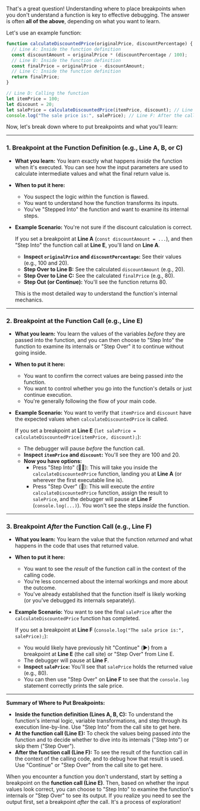 That's a great question! Understanding where to place breakpoints when you don't understand a function is key to effective debugging. The answer is often **all of the above**, depending on what you want to learn.

Let's use an example function:

```javascript
function calculateDiscountedPrice(originalPrice, discountPercentage) {
  // Line A: Inside the function definition
  const discountAmount = originalPrice * (discountPercentage / 100);
  // Line B: Inside the function definition
  const finalPrice = originalPrice - discountAmount;
  // Line C: Inside the function definition
  return finalPrice;
}

// Line D: Calling the function
let itemPrice = 100;
let discount = 20;
let salePrice = calculateDiscountedPrice(itemPrice, discount); // Line E: Calling the function
console.log("The sale price is:", salePrice); // Line F: After the call
```

Now, let's break down where to put breakpoints and what you'll learn:

---

### 1. Breakpoint at the Function Definition (e.g., Line A, B, or C)

*   **What you learn:** You learn exactly what happens *inside* the function when it's executed. You can see how the input parameters are used to calculate intermediate values and what the final return value is.

*   **When to put it here:**
    *   You suspect the logic *within* the function is flawed.
    *   You want to understand how the function transforms its inputs.
    *   You've "Stepped Into" the function and want to examine its internal steps.

*   **Example Scenario:** You're not sure if the discount calculation is correct.

    If you set a breakpoint at **Line A** (`const discountAmount = ...`), and then "Step Into" the function call at **Line E**, you'll land on **Line A**.
    *   **Inspect `originalPrice` and `discountPercentage`:** See their values (e.g., 100 and 20).
    *   **Step Over to Line B:** See the calculated `discountAmount` (e.g., 20).
    *   **Step Over to Line C:** See the calculated `finalPrice` (e.g., 80).
    *   **Step Out (or Continue):** You'll see the function returns 80.

    This is the most detailed way to understand the function's internal mechanics.

---

### 2. Breakpoint at the Function Call (e.g., Line E)

*   **What you learn:** You learn the values of the variables *before* they are passed into the function, and you can then choose to "Step Into" the function to examine its internals or "Step Over" it to continue without going inside.

*   **When to put it here:**
    *   You want to confirm the correct values are being passed *into* the function.
    *   You want to control whether you go into the function's details or just continue execution.
    *   You're generally following the flow of your main code.

*   **Example Scenario:** You want to verify that `itemPrice` and `discount` have the expected values when `calculateDiscountedPrice` is called.

    If you set a breakpoint at **Line E** (`let salePrice = calculateDiscountedPrice(itemPrice, discount);`):
    *   The debugger will pause *before* the function call.
    *   **Inspect `itemPrice` and `discount`:** You'll see they are 100 and 20.
    *   **Now you have options:**
        *   Press "Step Into" (🚶‍♂️): This will take you inside the `calculateDiscountedPrice` function, landing you at **Line A** (or wherever the first executable line is).
        *   Press "Step Over" (🦧): This will execute the *entire* `calculateDiscountedPrice` function, assign the result to `salePrice`, and the debugger will pause at **Line F** (`console.log(...)`). You won't see the steps *inside* the function.

---

### 3. Breakpoint *After* the Function Call (e.g., Line F)

*   **What you learn:** You learn the value that the function *returned* and what happens in the code that uses that returned value.

*   **When to put it here:**
    *   You want to see the *result* of the function call in the context of the calling code.
    *   You're less concerned about the internal workings and more about the outcome.
    *   You've already established that the function itself is likely working (or you've debugged its internals separately).

*   **Example Scenario:** You want to see the final `salePrice` after the `calculateDiscountedPrice` function has completed.

    If you set a breakpoint at **Line F** (`console.log("The sale price is:", salePrice);`):
    *   You would likely have previously hit "Continue" (▶️) from a breakpoint at **Line E** (the call site) or "Step Over" from Line E.
    *   The debugger will pause at **Line F**.
    *   **Inspect `salePrice`:** You'll see that `salePrice` holds the returned value (e.g., 80).
    *   You can then use "Step Over" on **Line F** to see that the `console.log` statement correctly prints the sale price.

---

**Summary of Where to Put Breakpoints:**

*   **Inside the function definition (Lines A, B, C):** To understand the function's internal logic, variable transformations, and step through its execution line-by-line. Use "Step Into" from the call site to get here.
*   **At the function call (Line E):** To check the values being passed *into* the function and to decide whether to dive into its internals ("Step Into") or skip them ("Step Over").
*   **After the function call (Line F):** To see the result of the function call in the context of the calling code, and to debug how that result is used. Use "Continue" or "Step Over" from the call site to get here.

When you encounter a function you don't understand, start by setting a breakpoint on the **function call (Line E)**. Then, based on whether the input values look correct, you can choose to "Step Into" to examine the function's internals or "Step Over" to see its output. If you realize you need to see the output first, set a breakpoint *after* the call. It's a process of exploration!